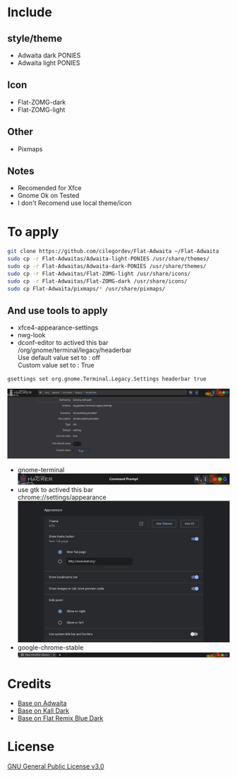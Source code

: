 # Include
## style/theme
- Adwaita dark PONIES
- Adwaita light PONIES

## Icon
- Flat-ZOMG-dark
- Flat-ZOMG-light

## Other
- Pixmaps

## Notes
- Recomended for Xfce
- Gnome Ok on Tested
- I don't Recomend use local theme/icon

# To apply

```bash
git clone https://github.com/cilegordev/Flat-Adwaita ~/Flat-Adwaita
sudo cp -r Flat-Adwaitas/Adwaita-light-PONIES /usr/share/themes/
sudo cp -r Flat-Adwaitas/Adwaita-dark-PONIES /usr/share/themes/
sudo cp -r Flat-Adwaitas/Flat-ZOMG-light /usr/share/icons/
sudo cp -r Flat-Adwaitas/Flat-ZOMG-dark /usr/share/icons/
sudo cp Flat-Adwaita/pixmaps/* /usr/share/pixmaps/
```

## And use tools to apply
- xfce4-appearance-settings
- nwg-look
- dconf-editor to actived this bar </br>
/org/gnome/terminal/legacy/headerbar </br>
Use default value set to : off </br>
Custom value set to : True </br>
```bash
gsettings set org.gnome.Terminal.Legacy.Settings headerbar true
```
![](screenshots/dconf-editor.png)
- gnome-terminal
![](screenshots/terminal.png)
- use gtk to actived this bar </br>
chrome://settings/appearance </br>
![](screenshots/appearance.png)
- google-chrome-stable
![](screenshots/google-chrome-stable.png)



# Credits
- [Base on Adwaita](https://gitlab.gnome.org/GNOME/gtk/-/tree/gtk-3-24/gtk/theme/Adwaita)
- [Base on Kali Dark](https://gitlab.com/kalilinux/packages/kali-themes/-/tree/kali/master/share/themes/Kali-Dark)
- [Base on Flat Remix Blue Dark](https://github.com/daniruiz/flat-remix/tree/master/Flat-Remix-Blue-Dark)

# License

[GNU General Public License v3.0](LICENSE)